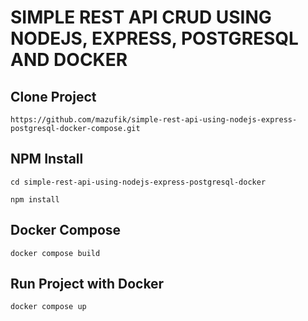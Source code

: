 # SIMPLE REST API CRUD USING NODEJS, EXPRESS, POSTGRESQL AND DOCKER

## Clone Project

```
https://github.com/mazufik/simple-rest-api-using-nodejs-express-postgresql-docker-compose.git
```

## NPM Install

```
cd simple-rest-api-using-nodejs-express-postgresql-docker

npm install
```

## Docker Compose

```
docker compose build
```

## Run Project with Docker

```
docker compose up
```

